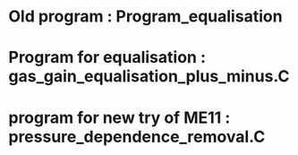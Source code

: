 # Old program : Program_equalisation
# Program for equalisation : gas_gain_equalisation_plus_minus.C
# program for new try of ME11 : pressure_dependence_removal.C
